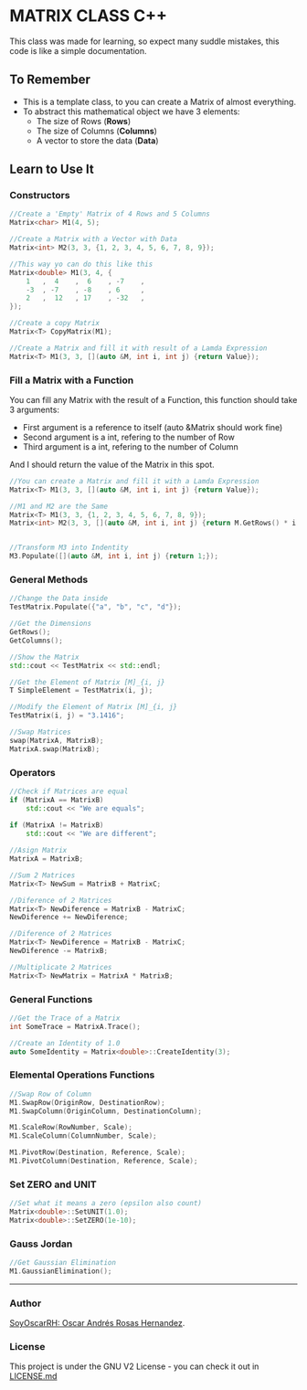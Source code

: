 # MATRIX CLASS C++

This class was made for learning, so expect many suddle mistakes, 
this code is like a simple documentation.


## To Remember

* This is a template class, to you can create a Matrix of almost
  everything.
* To abstract this mathematical object we have 3 elements:
    * The size of Rows (**Rows**)
    * The size of Columns (**Columns**)
    * A vector to store the data (**Data**)



## Learn to Use It

### Constructors
```c++
//Create a 'Empty' Matrix of 4 Rows and 5 Columns
Matrix<char> M1(4, 5);

//Create a Matrix with a Vector with Data
Matrix<int> M2(3, 3, {1, 2, 3, 4, 5, 6, 7, 8, 9}); 

//This way yo can do this like this
Matrix<double> M1(3, 4, {
    1   ,  4    ,  6    , -7    , 
    -3  , -7    , -8    , 6     , 
    2   ,  12   , 17    , -32   , 
});

//Create a copy Matrix
Matrix<T> CopyMatrix(M1); 

//Create a Matrix and fill it with result of a Lamda Expression
Matrix<T> M1(3, 3, [](auto &M, int i, int j) {return Value});
```

### Fill a Matrix with a Function

You can fill any Matrix with the result of a Function, this
function should take 3 arguments:

* First argument is a reference to itself (auto &Matrix should work fine) 
* Second argument is a int, refering to the number of Row
* Third argument is a int, refering to the number of Column

And I should return the value of the Matrix in this spot.

```c++
//You can create a Matrix and fill it with a Lamda Expression
Matrix<T> M1(3, 3, [](auto &M, int i, int j) {return Value});

//M1 and M2 are the Same
Matrix<T> M1(3, 3, {1, 2, 3, 4, 5, 6, 7, 8, 9});
Matrix<int> M2(3, 3, [](auto &M, int i, int j) {return M.GetRows() * i + j + 1;}); 


//Transform M3 into Indentity
M3.Populate([](auto &M, int i, int j) {return 1;}); 
```

### General Methods
```c++
//Change the Data inside
TestMatrix.Populate({"a", "b", "c", "d"});

//Get the Dimensions
GetRows(); 
GetColumns(); 

//Show the Matrix
std::cout << TestMatrix << std::endl;

//Get the Element of Matrix [M]_{i, j}
T SimpleElement = TestMatrix(i, j);

//Modify the Element of Matrix [M]_{i, j}
TestMatrix(i, j) = "3.1416";

//Swap Matrices
swap(MatrixA, MatrixB);
MatrixA.swap(MatrixB);
```

### Operators
```c++
//Check if Matrices are equal
if (MatrixA == MatrixB)
    std::cout << "We are equals";
    
if (MatrixA != MatrixB)
    std::cout << "We are different";

//Asign Matrix
MatrixA = MatrixB;

//Sum 2 Matrices
Matrix<T> NewSum = MatrixB + MatrixC;

//Diference of 2 Matrices
Matrix<T> NewDiference = MatrixB - MatrixC;
NewDiference += NewDiference;

//Diference of 2 Matrices
Matrix<T> NewDiference = MatrixB - MatrixC;
NewDiference -= MatrixB;

//Multiplicate 2 Matrices
Matrix<T> NewMatrix = MatrixA * MatrixB;

```

### General Functions
```c++
//Get the Trace of a Matrix
int SomeTrace = MatrixA.Trace();

//Create an Identity of 1.0
auto SomeIdentity = Matrix<double>::CreateIdentity(3);
```

### Elemental Operations Functions
```c++
//Swap Row of Column
M1.SwapRow(OriginRow, DestinationRow);
M1.SwapColumn(OriginColumn, DestinationColumn);

M1.ScaleRow(RowNumber, Scale);
M1.ScaleColumn(ColumnNumber, Scale);

M1.PivotRow(Destination, Reference, Scale);
M1.PivotColumn(Destination, Reference, Scale);
```

### Set ZERO and UNIT
```c++
//Set what it means a zero (epsilon also count)
Matrix<double>::SetUNIT(1.0);
Matrix<double>::SetZERO(1e-10);
```

### Gauss Jordan
```c++
//Get Gaussian Elimination
M1.GaussianElimination();
```


* * *


### Author

[SoyOscarRH:  Oscar Andrés Rosas Hernandez](https://github.com/SoyOscarRH).

### License

This project is under the GNU V2 License - you can check it out in [LICENSE.md](LICENSE.md)



